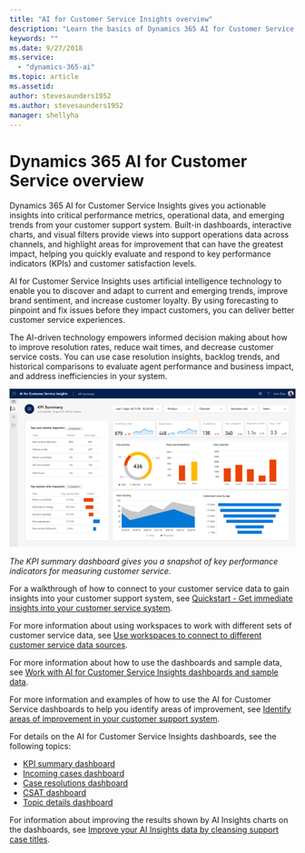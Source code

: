 ```yaml
---
title: "AI for Customer Service Insights overview"
description: "Learn the basics of Dynamics 365 AI for Customer Service."
keywords: ""
ms.date: 9/27/2018
ms.service:
  - "dynamics-365-ai"
ms.topic: article
ms.assetid: 
author: stevesaunders1952
ms.author: stevesaunders1952
manager: shellyha
---
```


# Dynamics 365 AI for Customer Service overview

Dynamics 365 AI for Customer Service Insights gives you actionable insights into critical performance metrics, operational data, and emerging trends from your customer support system. Built-in dashboards, interactive charts, and visual filters provide views into support operations data across channels, and highlight areas for improvement that can have the greatest impact, helping you quickly evaluate and respond to key performance indicators (KPIs) and customer satisfaction levels.

AI for Customer Service Insights uses artificial intelligence technology to enable you to discover and adapt to current and emerging trends, improve brand sentiment, and increase customer loyalty. By using forecasting to pinpoint and fix issues before they impact customers, you can deliver better customer service experiences.

The AI-driven technology empowers informed decision making about how to improve resolution rates, reduce wait times, and decrease customer service costs. You can use case resolution insights, backlog trends, and historical comparisons to evaluate agent performance and business impact, and address inefficiencies in your system.

![KPI summary dashboard](media/ai-customer-service-insights.png)

*The KPI summary dashboard gives you a snapshot of key performance indicators for measuring customer service.*

For a walkthrough of how to connect to your customer service data to gain insights into your customer support system, see [Quickstart - Get immediate insights into your customer service system](ai-csi-quickstart.md).

For more information about using workspaces to work with different sets of customer service data, see [Use workspaces to connect to different customer service data sources](ai-csi-workspaces.md).

For more information about how to use the dashboards and sample data, see [Work with AI for Customer Service Insights dashboards and sample data](ai-csi-use-dash-sample-data.md).

For more information and examples of how to use the AI for Customer Service dashboards to help you identify areas of improvement, see [Identify areas of improvement in your customer support system](ai-csi-improve-system.md).

For details on the AI for Customer Service Insights dashboards, see the following topics:

* [KPI summary dashboard](ai-csi-dash-kpi-summary.md)
* [Incoming cases dashboard](ai-csi-dash-incoming-cases.md)
* [Case resolutions dashboard](ai-csi-dash-case-resolutions.md)
* [CSAT dashboard](ai-csi-dash-CSAT.md)
* [Topic details dashboard](ai-csi-topic-details.md)

For information about improving the results shown by AI Insights charts on the dashboards, see [Improve your AI Insights data by cleansing support case titles](ai-csi-settings.md).
